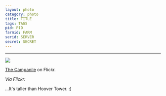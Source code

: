 ```yaml
---
layout: photo
category: photo
title: TITLE
tags: TAGS
pid: PID
farmid: FARM
serid: SERVER
secret: SECRET
---
```

---

<a href="http://www.flickr.com/photos/cycomachead/6602382525/"><img src="/tumblr_files/tumblr_lxkoy7k2Xh1qluysoo1_500.jpg"/></a><br/><p><a href="http://www.flickr.com/photos/cycomachead/6602382525/" title="Campanile">The Campanile</a> on Flickr.</p><p><i>Via Flickr:</i><br/>

&#8230;It's taller than Hoover Tower. :)</p>
